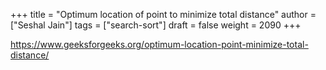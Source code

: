 +++
title = "Optimum location of point to minimize total distance"
author = ["Seshal Jain"]
tags = ["search-sort"]
draft = false
weight = 2090
+++

<https://www.geeksforgeeks.org/optimum-location-point-minimize-total-distance/>
